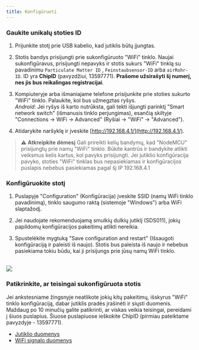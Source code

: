 ```yaml
---
title: Konfigūruoti
---
```


### Gaukite unikalų stoties ID
1. Prijunkite stotį prie USB kabelio, kad jutiklis būtų įjungtas.

2. Stotis bandys prisijungti prie sukonfigūruoto "WiFi" tinklo. Naujai sukonfigūravus, prisijungti nepavyks ir stotis sukurs "WiFi" tinklą su pavadinimu `Particulate Matter ID` , `Feinstaubsensor-ID` arba `airRohr-ID`. ID yra **ChipID** (pavyzdžiui, 13597771). **Prašome užsirašyti šį numerį, nes jis bus reikalingas registracijai**.

3. Kompiuteryje arba išmaniajame telefone prisijunkite prie stoties sukurto "WiFi" tinklo. Palaukite, kol bus užmegztas ryšys.<br>*Android*: Jei ryšys iš karto nutrūksta, gali tekti išjungti parinktį "Smart network switch" (išmanusis tinklo perjungimas), esančią skiltyje "Connections -> WiFi -> Advanced" (Ryšiai -> "WiFi" -> "Advanced").

4. Atidarykite naršyklę ir įveskite [http://192.168.4.1/](http://192.168.4.1/).

> ⚠️ **Atkreipkite dėmesį** Gali prireikti kelių bandymų, kad "NodeMCU" prisijungtų prie namų "WiFi" tinklo. Būkite kantrūs ir bandykite atlikti veiksmus kelis kartus, kol pavyks prisijungti. Jei jutiklio konfigūracija pavyko, stoties "WiFi" tinklas bus nepasiekiamas ir konfigūracijos puslapis nebebus pasiekiamas pagal šį IP 192.168.4.1

### Konfigūruokite stotį
1. Puslapyje "Configuration" (Konfigūracija) įveskite SSID (namų WiFi tinklo pavadinimą), tinklo saugumo raktą (sistemoje "Windows") arba WiFi slaptažodį.

2. Jei naudojate rekomenduojamą smulkių dulkių jutiklį (SDS011), jokių papildomų konfigūracijos pakeitimų atlikti nereikia.

3. Spustelėkite mygtuką "Save configuration and restart" (Išsaugoti konfigūraciją ir paleisti iš naujo). Stotis bus paleista iš naujo ir nebebus pasiekiama tokiu būdu, kai ji prisijungs prie jūsų namų WiFi tinklo.

<br>

<img src="../docs/airrohr_config_initial.jpg" loading="lazy"/>

<br>

### Patikrinkite, ar teisingai sukonfigūruota stotis
Jei ankstesniame žingsnyje neatlikote jokių kitų pakeitimų, išskyrus "WiFi" tinklo konfigūraciją, dabar jutiklis pradės įrašinėti ir siųsti duomenis. Maždaug po 10 minučių galite patikrinti, ar viskas veikia teisingai, pereidami į šiuos puslapius. Šiuose puslapiuose ieškokite ChipID (pirmiau pateiktame pavyzdyje - 13597771).

* [Jutiklio duomenys](https://www.madavi.de/sensor/graph.php)
* [WiFi signalo duomenys](https://www.madavi.de/sensor/signal.php)

